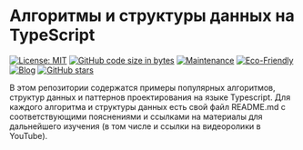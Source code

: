 # Алгоритмы и структуры данных на TypeScript

[![License: MIT](https://img.shields.io/badge/License-MIT-yellow.svg)](https://opensource.org/licenses/MIT)
[![GitHub code size in bytes](https://img.shields.io/github/languages/code-size/evgenykolotov/typescript-algorithms.svg)](https://github.com/evgenykolotov/typescript-algorithms)
[![Maintenance](https://img.shields.io/maintenance/yes/2024.svg)](https://github.com/evgenykolotov/typescript-algorithms)
[![Eco-Friendly](https://img.shields.io/badge/eco-friendly-green.svg)](https://ecowebsite.com)
[![Blog](https://img.shields.io/website-up-down-green-red/http/yourblog.com.svg)](https://evgenykolotov.ru/)
[![GitHub stars](https://img.shields.io/github/stars/evgenykolotov/typescript-algorithms.svg?style=social&label=Star&maxAge=2592000)](https://GitHub.com/evgenykolotov/typescript-algorithms/stargazers/)

В этом репозитории содержатся примеры популярных алгоритмов, структур данных и паттернов проектирования на языке Typescript. Для каждого алгоритма и
структуры данных есть свой файл README.md с соответствующими пояснениями и ссылками на материалы для дальнейшего
изучения (в том числе и ссылки на видеоролики в YouTube).
